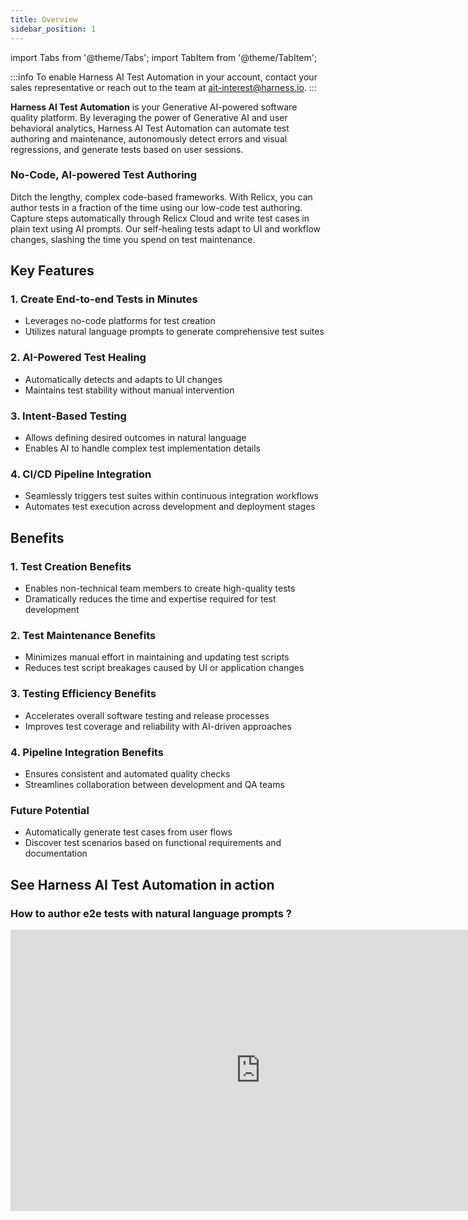 ```yaml
---
title: Overview
sidebar_position: 1
---
```


import Tabs from '@theme/Tabs';
import TabItem from '@theme/TabItem';

:::info 
To enable Harness AI Test Automation in your account, contact your sales representative or reach out to the team at [ait-interest@harness.io](mailto:support@harness.io).
:::

**Harness AI Test Automation** is your Generative AI-powered software quality platform. By leveraging the power of Generative AI and user behavioral analytics, Harness AI Test Automation can automate test authoring and maintenance, autonomously detect errors and visual regressions, and generate tests based on user sessions.

### No-Code, AI-powered Test Authoring

Ditch the lengthy, complex code-based frameworks. With Relicx, you can author tests in a fraction of the time using our low-code test authoring. Capture steps automatically through Relicx Cloud and write test cases in plain text using AI prompts. Our self-healing tests adapt to UI and workflow changes, slashing the time you spend on test maintenance​.

## Key Features

### 1. Create End-to-end Tests in Minutes
- Leverages no-code platforms for test creation
- Utilizes natural language prompts to generate comprehensive test suites

### 2. AI-Powered Test Healing
- Automatically detects and adapts to UI changes
- Maintains test stability without manual intervention

### 3. Intent-Based Testing
- Allows defining desired outcomes in natural language
- Enables AI to handle complex test implementation details

### 4. CI/CD Pipeline Integration
- Seamlessly triggers test suites within continuous integration workflows
- Automates test execution across development and deployment stages

## Benefits

### 1. Test Creation Benefits
- Enables non-technical team members to create high-quality tests
- Dramatically reduces the time and expertise required for test development

### 2. Test Maintenance Benefits
- Minimizes manual effort in maintaining and updating test scripts
- Reduces test script breakages caused by UI or application changes

### 3. Testing Efficiency Benefits
- Accelerates overall software testing and release processes
- Improves test coverage and reliability with AI-driven approaches

### 4. Pipeline Integration Benefits
- Ensures consistent and automated quality checks
- Streamlines collaboration between development and QA teams

### Future Potential
- Automatically generate test cases from user flows
- Discover test scenarios based on functional requirements and documentation

## See Harness AI Test Automation in action&#x20;

### **How to author e2e tests with natural language prompts ?**

<iframe src="https://www.loom.com/embed/fb9f3cb6346b4f708e91a529edcc1613?sid=0c2007dc-2521-48bd-80f0-456300aef1ab" width="800" height="450" frameborder="0" allowfullscreen></iframe>
